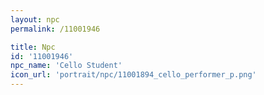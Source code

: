 ```yaml
---
layout: npc
permalink: /11001946

title: Npc
id: '11001946'
npc_name: 'Cello Student'
icon_url: 'portrait/npc/11001894_cello_performer_p.png'
---
```

